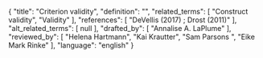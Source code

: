 {
    "title": "Criterion validity",
    "definition": "",
    "related_terms": [
        "Construct validity",
        "Validity"
    ],
    "references": [
        "DeVellis (2017) ; Drost (2011)"
    ],
    "alt_related_terms": [
        null
    ],
    "drafted_by": [
        "Annalise A. LaPlume"
    ],
    "reviewed_by": [
        "Helena Hartmann",
        "Kai Krautter",
        "Sam Parsons ",
        "Eike Mark Rinke"
    ],
    "language": "english"
}